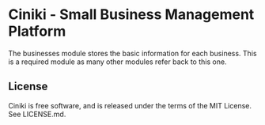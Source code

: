 Ciniki - Small Business Management Platform
===========================================

The businesses module stores the basic information for each business.  This is a
required module as many other modules refer back to this one.

License
-------
Ciniki is free software, and is released under the terms of the MIT License. See LICENSE.md.

